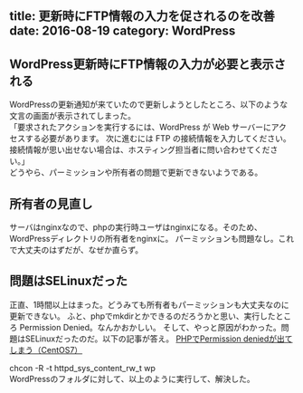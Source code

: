 title: 更新時にFTP情報の入力を促されるのを改善
date: 2016-08-19
category: WordPress
---

## WordPress更新時にFTP情報の入力が必要と表示される

WordPressの更新通知が来ていたので更新しようとしたところ、以下のような文言の画面が表示されてしまった。  
「要求されたアクションを実行するには、WordPress が Web サーバーにアクセスする必要があります。 次に進むには FTP の接続情報を入力してください。 接続情報が思い出せない場合は、ホスティング担当者に問い合わせてください。」  
どうやら、パーミッションや所有者の問題で更新できないようである。

## 所有者の見直し

サーバはnginxなので、phpの実行時ユーザはnginxになる。そのため、WordPressディレクトリの所有者をnginxに。
パーミッションも問題なし。これで大丈夫のはずだが、なぜか直らず。

## 問題はSELinuxだった

正直、1時間以上はまった。どうみても所有者もパーミッションも大丈夫なのに更新できない。
ふと、phpでmkdirとかできるのだろうかと思い、実行したところ Permission Denied。なんかおかしい。
そして、やっと原因がわかった。問題はSELinuxだったのだ。以下の記事が答え。
[PHPでPermission deniedが出てしまう（CentOS7）](http://itinfo.d-easy.jp/server/post-215)

chcon -R -t httpd_sys_content_rw_t wp  
WordPressのフォルダに対して、以上のように実行して、解決した。
